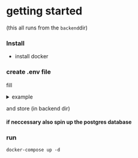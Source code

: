 # getting started

(this all runs from the `backend`dir)

### Install

- install docker <!--node (and therefor npm) then run `npm install`-->

### create .env file

fill
<details><summary>example</summary>

    ```

    MAPQUEST_KEY=GETUR0WNM4PQU3STK3Y

    POSTGRES_HOST=127.0.0.1
    POSTGRES_PORT=5432
    POSTGRES_USER=me
    POSTGRES_PASSWORD=password
    POSTGRES_DATABASE=api

    API_KEY=CR34T3UR0WN4P1%K3Y

    CERT_PATH="/path/to/key_and_cert/"

    PORT=3000
    ```
</details>

and store (in backend dir)

#### if neccessary also spin up the postgres database <!--TODO could be dockerized if wanted-->

### run

`docker-compose up -d`

